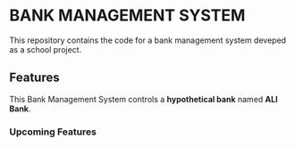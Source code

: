 # BANK MANAGEMENT SYSTEM

This repository contains the code for a bank management system deveped as a school project. 

## Features

This Bank Management System controls a **hypothetical bank** named **ALI Bank**. 

### Upcoming Features


